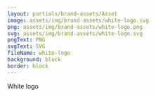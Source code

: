 ```yaml
---
layout: partials/brand-assets/Asset
image: assets/img/brand-assets/white-logo.svg
png: assets/img/brand-assets/white-logo.png
svg: assets/img/brand-assets/white-logo.svg
pngText: PNG
svgText: SVG
fileName: white-logo
background: black
border: black
---
```


White logo
